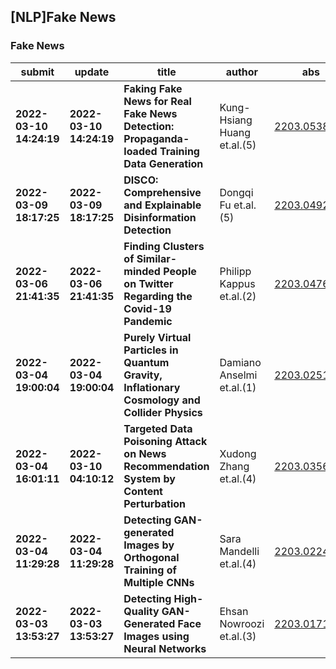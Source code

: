 ## [NLP]Fake News 

### Fake News

| submit | update | title | author | abs | PDF | code | cates | journal |
|---|---|---|---|---|---|---|---|---|
|**2022-03-10 14:24:19**|**2022-03-10 14:24:19**|**Faking Fake News for Real Fake News Detection: Propaganda-loaded   Training Data Generation**|Kung-Hsiang Huang et.al.(5)|[2203.05386v1](http://arxiv.org/abs/2203.05386v1)|[gotoRead](http://arxiv.org/pdf/2203.05386v1)|null|cs.CL|null|
|**2022-03-09 18:17:25**|**2022-03-09 18:17:25**|**DISCO: Comprehensive and Explainable Disinformation Detection**|Dongqi Fu et.al.(5)|[2203.04928v1](http://arxiv.org/abs/2203.04928v1)|[gotoRead](http://arxiv.org/pdf/2203.04928v1)|**[link](https://github.com/dongqifu/disco)**|cs.LG, cs.IR|null|
|**2022-03-06 21:41:35**|**2022-03-06 21:41:35**|**Finding Clusters of Similar-minded People on Twitter Regarding the   Covid-19 Pandemic**|Philipp Kappus et.al.(2)|[2203.04764v1](http://arxiv.org/abs/2203.04764v1)|[gotoRead](http://arxiv.org/pdf/2203.04764v1)|null|cs.SI|null|
|**2022-03-04 19:00:04**|**2022-03-04 19:00:04**|**Purely Virtual Particles in Quantum Gravity, Inflationary Cosmology and   Collider Physics**|Damiano Anselmi et.al.(1)|[2203.02516v1](http://arxiv.org/abs/2203.02516v1)|[gotoRead](http://arxiv.org/pdf/2203.02516v1)|null|hep-th, gr-qc, hep-ph|Symmetry 2022, 14(3), 521|
|**2022-03-04 16:01:11**|**2022-03-10 04:10:12**|**Targeted Data Poisoning Attack on News Recommendation System by Content   Perturbation**|Xudong Zhang et.al.(4)|[2203.03560v2](http://arxiv.org/abs/2203.03560v2)|[gotoRead](http://arxiv.org/pdf/2203.03560v2)|null|cs.CR, cs.AI, cs.IR, cs.LG|null|
|**2022-03-04 11:29:28**|**2022-03-04 11:29:28**|**Detecting GAN-generated Images by Orthogonal Training of Multiple CNNs**|Sara Mandelli et.al.(4)|[2203.02246v1](http://arxiv.org/abs/2203.02246v1)|[gotoRead](http://arxiv.org/pdf/2203.02246v1)|**[link](https://github.com/polimi-ispl/gan-image-detection)**|cs.CV, cs.AI|null|
|**2022-03-03 13:53:27**|**2022-03-03 13:53:27**|**Detecting High-Quality GAN-Generated Face Images using Neural Networks**|Ehsan Nowroozi et.al.(3)|[2203.01716v1](http://arxiv.org/abs/2203.01716v1)|[gotoRead](http://arxiv.org/pdf/2203.01716v1)|null|cs.CR, cs.CV, cs.LG, eess.IV|null|
